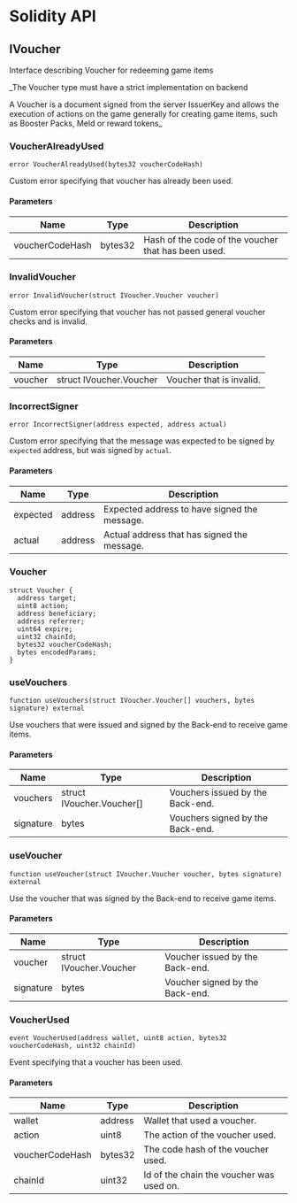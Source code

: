 # Solidity API

## IVoucher

Interface describing Voucher for redeeming game items

_The Voucher type must have a strict implementation on backend

A Voucher is a document signed from the server IssuerKey and allows the execution
of actions on the game generally for creating game items, such as Booster Packs, Meld or reward tokens_

### VoucherAlreadyUsed

```solidity
error VoucherAlreadyUsed(bytes32 voucherCodeHash)
```

Custom error specifying that voucher has already been used.

#### Parameters

| Name | Type | Description |
| ---- | ---- | ----------- |
| voucherCodeHash | bytes32 | Hash of the code of the voucher that has been used. |

### InvalidVoucher

```solidity
error InvalidVoucher(struct IVoucher.Voucher voucher)
```

Custom error specifying that voucher has not passed general voucher checks and is invalid.

#### Parameters

| Name | Type | Description |
| ---- | ---- | ----------- |
| voucher | struct IVoucher.Voucher | Voucher that is invalid. |

### IncorrectSigner

```solidity
error IncorrectSigner(address expected, address actual)
```

Custom error specifying that the message was expected to be signed by `expected` address, but was signed by `actual`.

#### Parameters

| Name | Type | Description |
| ---- | ---- | ----------- |
| expected | address | Expected address to have signed the message. |
| actual | address | Actual address that has signed the message. |

### Voucher

```solidity
struct Voucher {
  address target;
  uint8 action;
  address beneficiary;
  address referrer;
  uint64 expire;
  uint32 chainId;
  bytes32 voucherCodeHash;
  bytes encodedParams;
}
```

### useVouchers

```solidity
function useVouchers(struct IVoucher.Voucher[] vouchers, bytes signature) external
```

Use vouchers that were issued and signed by the Back-end to receive game items.

#### Parameters

| Name | Type | Description |
| ---- | ---- | ----------- |
| vouchers | struct IVoucher.Voucher[] | Vouchers issued by the Back-end. |
| signature | bytes | Vouchers signed by the Back-end. |

### useVoucher

```solidity
function useVoucher(struct IVoucher.Voucher voucher, bytes signature) external
```

Use the voucher that was signed by the Back-end to receive game items.

#### Parameters

| Name | Type | Description |
| ---- | ---- | ----------- |
| voucher | struct IVoucher.Voucher | Voucher issued by the Back-end. |
| signature | bytes | Voucher signed by the Back-end. |

### VoucherUsed

```solidity
event VoucherUsed(address wallet, uint8 action, bytes32 voucherCodeHash, uint32 chainId)
```

Event specifying that a voucher has been used.

#### Parameters

| Name | Type | Description |
| ---- | ---- | ----------- |
| wallet | address | Wallet that used a voucher. |
| action | uint8 | The action of the voucher used. |
| voucherCodeHash | bytes32 | The code hash of the voucher used. |
| chainId | uint32 | Id of the chain the voucher was used on. |

